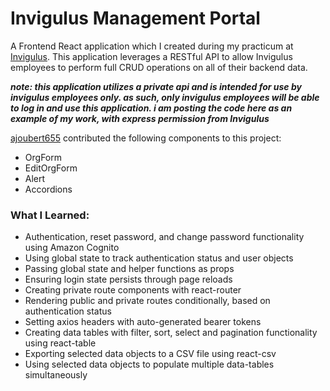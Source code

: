 # Invigulus Management Portal
A Frontend React application which I created during my practicum at [Invigulus](https://invigulus.com/). This application leverages a RESTful API to allow Invigulus employees to perform full CRUD operations on all of their backend data.

**_note: this application utilizes a private api and is intended for use by invigulus employees only. as such, only invigulus employees will be able to log in and use this application. i am posting the code here as an example of my work, with express permission from Invigulus_**

[ajoubert655](https://github.com/ajoubert655) contributed the following components to this project:
- OrgForm
- EditOrgForm
- Alert
- Accordions

### What I Learned:
- Authentication, reset password, and change password functionality using Amazon Cognito
- Using global state to track authentication status and user objects
- Passing global state and helper functions as props
- Ensuring login state persists through page reloads
- Creating private route components with react-router
- Rendering public and private routes conditionally, based on authentication status
- Setting axios headers with auto-generated bearer tokens
- Creating data tables with filter, sort, select and pagination functionality using react-table
- Exporting selected data objects to a CSV file using react-csv
- Using selected data objects to populate multiple data-tables simultaneously